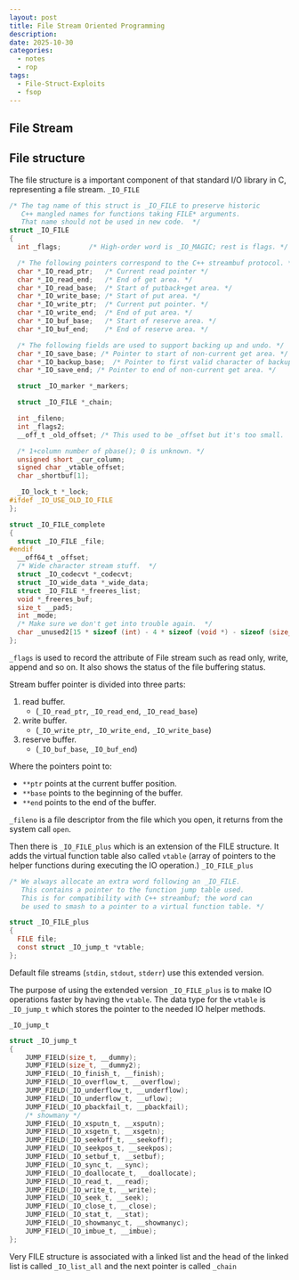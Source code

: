 ```yaml
---
layout: post
title: File Stream Oriented Programming
description:
date: 2025-10-30
categories:
  - notes
  - rop
tags:
  - File-Struct-Exploits
  - fsop
---
```

## File Stream

## File structure
The file structure is a important component of that standard I/O library in C, representing a file stream. 
`_IO_FILE`
```c
/* The tag name of this struct is _IO_FILE to preserve historic
   C++ mangled names for functions taking FILE* arguments.
   That name should not be used in new code.  */
struct _IO_FILE
{
  int _flags;		/* High-order word is _IO_MAGIC; rest is flags. */

  /* The following pointers correspond to the C++ streambuf protocol. */
  char *_IO_read_ptr;	/* Current read pointer */
  char *_IO_read_end;	/* End of get area. */
  char *_IO_read_base;	/* Start of putback+get area. */
  char *_IO_write_base;	/* Start of put area. */
  char *_IO_write_ptr;	/* Current put pointer. */
  char *_IO_write_end;	/* End of put area. */
  char *_IO_buf_base;	/* Start of reserve area. */
  char *_IO_buf_end;	/* End of reserve area. */

  /* The following fields are used to support backing up and undo. */
  char *_IO_save_base; /* Pointer to start of non-current get area. */
  char *_IO_backup_base;  /* Pointer to first valid character of backup area */
  char *_IO_save_end; /* Pointer to end of non-current get area. */

  struct _IO_marker *_markers;

  struct _IO_FILE *_chain;

  int _fileno;
  int _flags2;
  __off_t _old_offset; /* This used to be _offset but it's too small.  */

  /* 1+column number of pbase(); 0 is unknown. */
  unsigned short _cur_column;
  signed char _vtable_offset;
  char _shortbuf[1];

  _IO_lock_t *_lock;
#ifdef _IO_USE_OLD_IO_FILE
};

struct _IO_FILE_complete
{
  struct _IO_FILE _file;
#endif
  __off64_t _offset;
  /* Wide character stream stuff.  */
  struct _IO_codecvt *_codecvt;
  struct _IO_wide_data *_wide_data;
  struct _IO_FILE *_freeres_list;
  void *_freeres_buf;
  size_t __pad5;
  int _mode;
  /* Make sure we don't get into trouble again.  */
  char _unused2[15 * sizeof (int) - 4 * sizeof (void *) - sizeof (size_t)];
};

```

`_flags` is used to record the attribute of File stream such as read only, write, append and so on. It also shows the status of the file buffering status.

Stream buffer pointer is divided into three parts:
1. read buffer.
	- (`_IO_read_ptr`, `_IO_read_end`, `_IO_read_base`)
2. write buffer.
	- (`_IO_write_ptr`, `_IO_write_end,` `_IO_write_base`)
3. reserve buffer.
	- (`_IO_buf_base`, `_IO_buf_end`)

Where the pointers point to:
- `**ptr` points at the current buffer position.
- `**base` points to the beginning of the buffer.
- `**end` points to the end of the buffer.

`_fileno` is a file descriptor from the file which you open, it returns from the system call `open`. 

Then there is `_IO_FILE_plus` which is an extension of the FILE structure. It adds the virtual function table also called `vtable` (array of pointers to the helper functions during executing the IO operation.)
`_IO_FILE_plus`
```c
/* We always allocate an extra word following an _IO_FILE.
   This contains a pointer to the function jump table used.
   This is for compatibility with C++ streambuf; the word can
   be used to smash to a pointer to a virtual function table. */

struct _IO_FILE_plus
{
  FILE file;
  const struct _IO_jump_t *vtable;
};

```

Default file streams (`stdin`, `stdout`, `stderr`) use this extended version.

The purpose of using the extended version `_IO_FILE_plus` is to make IO operations faster by having the `vtable`. The data type for the `vtable` is `_IO_jump_t` which stores the pointer to the needed IO helper methods.

`_IO_jump_t`
```c
struct _IO_jump_t
{
    JUMP_FIELD(size_t, __dummy);
    JUMP_FIELD(size_t, __dummy2);
    JUMP_FIELD(_IO_finish_t, __finish);
    JUMP_FIELD(_IO_overflow_t, __overflow);
    JUMP_FIELD(_IO_underflow_t, __underflow);
    JUMP_FIELD(_IO_underflow_t, __uflow);
    JUMP_FIELD(_IO_pbackfail_t, __pbackfail);
    /* showmany */
    JUMP_FIELD(_IO_xsputn_t, __xsputn);
    JUMP_FIELD(_IO_xsgetn_t, __xsgetn);
    JUMP_FIELD(_IO_seekoff_t, __seekoff);
    JUMP_FIELD(_IO_seekpos_t, __seekpos);
    JUMP_FIELD(_IO_setbuf_t, __setbuf);
    JUMP_FIELD(_IO_sync_t, __sync);
    JUMP_FIELD(_IO_doallocate_t, __doallocate);
    JUMP_FIELD(_IO_read_t, __read);
    JUMP_FIELD(_IO_write_t, __write);
    JUMP_FIELD(_IO_seek_t, __seek);
    JUMP_FIELD(_IO_close_t, __close);
    JUMP_FIELD(_IO_stat_t, __stat);
    JUMP_FIELD(_IO_showmanyc_t, __showmanyc);
    JUMP_FIELD(_IO_imbue_t, __imbue);
};
```


Very FILE structure is associated with a linked list and the head of the linked list is called `_IO_list_all` and the next pointer is called `_chain`

